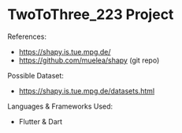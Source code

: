# TwoToThree_223 Project

References:
- https://shapy.is.tue.mpg.de/
- https://github.com/muelea/shapy (git repo)


Possible Dataset:
- https://shapy.is.tue.mpg.de/datasets.html


Languages & Frameworks Used:
- Flutter & Dart
